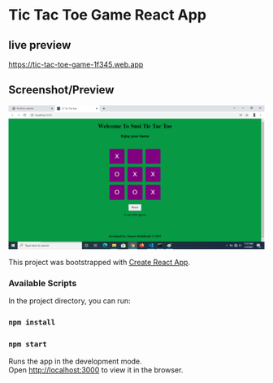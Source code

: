 # Tic Tac Toe Game React App

## live preview
  https://tic-tac-toe-game-1f345.web.app

## Screenshot/Preview
  ![Tic Tac Toe Game preview](https://github.com/sanusisusi/tic-tac-toe-game/blob/main/tic-tac-toe-game%20preview.png)

This project was bootstrapped with [Create React App](https://github.com/facebook/create-react-app).

### Available Scripts

In the project directory, you can run:
### `npm install`

### `npm start`

Runs the app in the development mode.<br>
Open [http://localhost:3000](http://localhost:3000) to view it in the browser.
